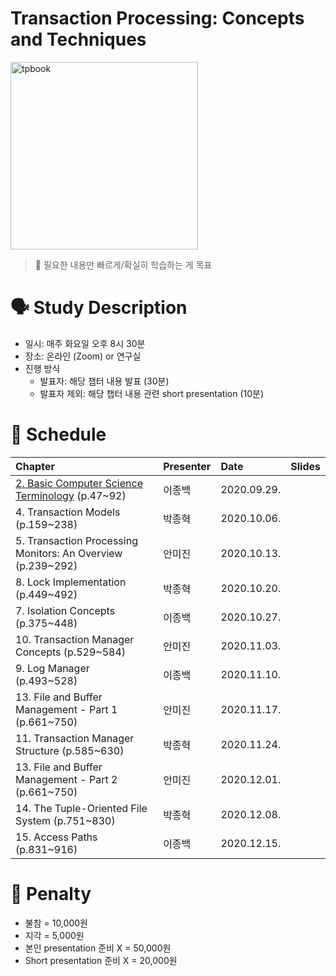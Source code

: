 # Transaction Processing: Concepts and Techniques

<img src="https://images-na.ssl-images-amazon.com/images/I/41AFnKr8uPL._SX407_BO1,204,203,200_.jpg" alt="tpbook" width="300"/>

> :pushpin: 필요한 내용만 빠르게/확실히 학습하는 게 목표

# 🗣️ Study Description

- 일시: 매주 화요일 오후 8시 30분
- 장소: 온라인 (Zoom) or 연구실
- 진행 방식
    - 발표자: 해당 챕터 내용 발표 (30분)
    - 발표자 제외: 해당 챕터 내용 관련 short presentation (10분)

# 📜 Schedule

| Chapter | Presenter | Date | Slides |
| :------ | :-------- | :--- | :----- |
| [2. Basic Computer Science Terminology](chapter2) (p.47~92) | 이종백 | 2020.09.29. | |
| 4. Transaction Models (p.159~238)                           | 박종혁 | 2020.10.06. | |
| 5. Transaction Processing Monitors: An Overview (p.239~292) | 안미진 | 2020.10.13. | |
| 8. Lock Implementation (p.449~492)                          | 박종혁 | 2020.10.20. | |
| 7. Isolation Concepts (p.375~448)                           | 이종백 | 2020.10.27. | |
| 10. Transaction Manager Concepts (p.529~584)                | 안미진 | 2020.11.03. | |
| 9. Log Manager (p.493~528)                                  | 이종백 | 2020.11.10. | |
| 13. File and Buffer Management - Part 1 (p.661~750)         | 안미진 | 2020.11.17. | |
| 11. Transaction Manager Structure (p.585~630)               | 박종혁 | 2020.11.24. | |
| 13. File and Buffer Management - Part 2 (p.661~750)         | 안미진 | 2020.12.01. | |
| 14. The Tuple-Oriented File System (p.751~830)              | 박종혁 | 2020.12.08. | |
| 15. Access Paths (p.831~916)                                | 이종백 | 2020.12.15. | |

# 💸 Penalty

- 불참 = 10,000원
- 지각 = 5,000원
- 본인 presentation 준비 X = 50,000원
- Short presentation 준비 X = 20,000원
